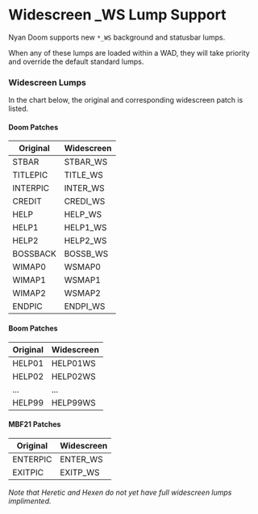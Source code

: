 # Widescreen _WS Lump Support

Nyan Doom supports new `*_WS` background and statusbar lumps.

When any of these lumps are loaded within a WAD, they will take priority and override the default standard lumps.

### Widescreen Lumps

In the chart below, the original and corresponding widescreen patch is listed.

#### Doom Patches

| Original       | Widescreen              |
|----------------|-------------------------|
| STBAR          | STBAR_WS                |
| TITLEPIC       | TITLE_WS                |
| INTERPIC       | INTER_WS                |
| CREDIT         | CREDI_WS                |
| HELP           | HELP_WS                 |
| HELP1          | HELP1_WS                |
| HELP2          | HELP2_WS                |
| BOSSBACK       | BOSSB_WS                |
| WIMAP0         | WSMAP0                  |
| WIMAP1         | WSMAP1                  |
| WIMAP2         | WSMAP2                  |
| ENDPIC         | ENDPI_WS                |

#### Boom Patches

| Original       | Widescreen              |
|----------------|-------------------------|
| HELP01         | HELP01WS                |
| HELP02         | HELP02WS                |
| ...            | ...                     |
| HELP99         | HELP99WS                |

#### MBF21 Patches

| Original       | Widescreen              |
|----------------|-------------------------|
| ENTERPIC       | ENTER_WS                |
| EXITPIC        | EXITP_WS                |


_Note that Heretic and Hexen do not yet have full widescreen lumps implimented._